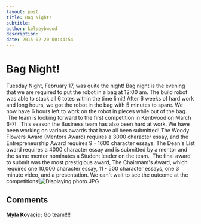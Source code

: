 ```yaml
---
layout: post
title: Bag Night!
subtitle:
author: kelseybwood
description:
date: 2015-02-20 00:44:54
---
```


# Bag Night!

Tuesday Night, February 17, was quite the night! Bag night is the evening that we are required to put the robot in a bag at 12:00 am. The build robot was able to stack all 6 totes within the time limit! After 6 weeks of hard work and long hours, we got the robot in the bag with 5 minutes to spare. We now have 6 hours left to work on the robot in pieces while out of the bag.  The team is looking forward to the first competition in Kentwood on March 6-7!   This season the Business team has also been hard at work. We have been working on various awards that have all been submitted! The Woody Flowers Award (Mentors Award) requires a 3000 character essay, and the Entrepreneurship Award requires 9 - 1600 character essays. The Dean's List award requires a 4000 character essay and is submitted by a mentor and the same mentor nominates a Student leader on the team.  The final award to submit was the most prestigious award, The Chairmam's Award, which requires one 10,000 character essay, 11 - 500 character essays, one 3 minute video, and a presentation. We can't wait to see the outcome at the competitions!![Displaying photo.JPG](https://mail.google.com/mail/u/0/?ui=2&ik=687341d4e2&view=fimg&th=14ba46f3bb55a371&attid=0.1&disp=inline&safe=1&attbid=ANGjdJ8DiHKO6MuNCRKzI4bWjTUWP71hMiUs7FDviCzWf2bUglo0v9G1mIgqoGodthe5bxEB6UcRn2nRGOSvk7REUfX-R6_jKc7Uy4uDjF5gPLFB609gqVU1LuskRu8&ats=1424392934580&rm=14ba46f3bb55a371&zw&sz=w1342-h547)

## Comments

**[Myla Kovacic](#327 "2015-02-20 14:38:11"):** Go team!!!!
